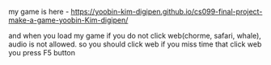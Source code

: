 
my game is here - https://yoobin-kim-digipen.github.io/cs099-final-project-make-a-game-yoobin-Kim-digipen/

and when you load my game if you do not click web(chorme, safari, whale), audio is not allowed. so you should click web
if you miss time that click web you press F5 button